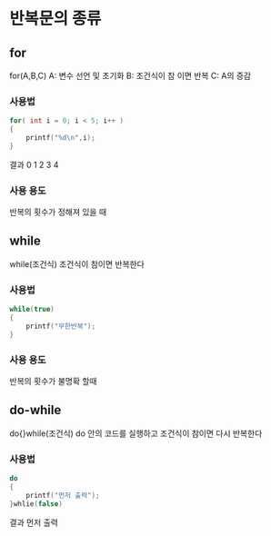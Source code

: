 # 반복문의 종류
## for
for(A,B,C)
A: 변수 선언 및 초기화
B: 조건식이 참 이면 반복
C: A의 증감

### 사용법
```c
for( int i = 0; i < 5; i++ )
{
	printf("%d\n",i);
}
```
결과
0
1
2
3
4
### 사용 용도
반복의 횟수가 정해져 있을 때

## while
while(조건식)
조건식이 참이면 반복한다
### 사용법
```c
while(true)
{
	printf("무한반복");
}
```
### 사용 용도
반복의 횟수가 불명확 할때
## do-while
do{}while(조건식)
do 안의 코드를 실행하고 조건식이 참이면 다시 반복한다

### 사용법

```c
do
{
	printf("먼저 출력");
}whlie(false)
```
결과
먼저 출력
